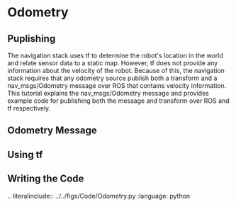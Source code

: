 # Odometry
## Puplishing
The navigation stack uses tf to determine the robot's location in the world and relate sensor data to a static map. However, tf does not provide any information about the velocity of the robot. Because of this, the navigation stack requires that any odometry source publish both a transform and a nav_msgs/Odometry message over ROS that contains velocity information. This tutorial explains the nav_msgs/Odometry message and provides example code for publishing both the message and transform over ROS and tf respectively.

## Odometry Message
## Using tf
## Writing the Code

.. literalinclude:: ../../figs/Code/Odometry.py
    :language: python